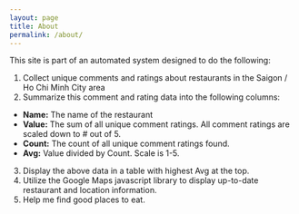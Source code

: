 ```yaml
---
layout: page
title: About
permalink: /about/
---
```


This site is part of an automated system designed to do the following:

1. Collect unique comments and ratings about restaurants in the Saigon / Ho Chi Minh City area
2. Summarize this comment and rating data into the following columns:
  + **Name:** The name of the restaurant
  + **Value:** The sum of all unique comment ratings.  All comment ratings are scaled down to # out of 5.
  + **Count:** The count of all unique comment ratings found.
  + **Avg:** Value divided by Count.  Scale is 1-5.
3. Display the above data in a table with highest Avg at the top. 
4. Utilize the Google Maps javascript library to display up-to-date restaurant and location information.
5. Help me find good places to eat.
